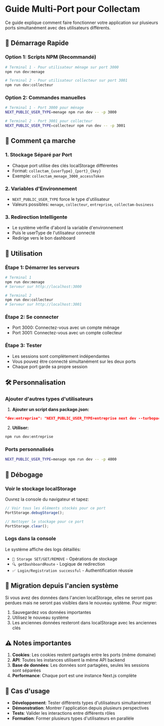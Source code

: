 # Guide Multi-Port pour Collectam

Ce guide explique comment faire fonctionner votre application sur plusieurs ports simultanément avec des utilisateurs différents.

## 🚀 Démarrage Rapide

### Option 1: Scripts NPM (Recommandé)

```bash
# Terminal 1 - Pour utilisateur ménage sur port 3000
npm run dev:menage

# Terminal 2 - Pour utilisateur collecteur sur port 3001  
npm run dev:collecteur
```

### Option 2: Commandes manuelles

```bash
# Terminal 1 - Port 3000 pour ménage
NEXT_PUBLIC_USER_TYPE=menage npm run dev -- -p 3000

# Terminal 2 - Port 3001 pour collecteur
NEXT_PUBLIC_USER_TYPE=collecteur npm run dev -- -p 3001
```

## 🔧 Comment ça marche

### 1. Stockage Séparé par Port
- Chaque port utilise des clés localStorage différentes
- Format: `collectam_{userType}_{port}_{key}`
- Exemple: `collectam_menage_3000_accessToken`

### 2. Variables d'Environnement
- `NEXT_PUBLIC_USER_TYPE` force le type d'utilisateur
- Valeurs possibles: `menage`, `collecteur`, `entreprise`, `collectam-business`

### 3. Redirection Intelligente
- Le système vérifie d'abord la variable d'environnement
- Puis le userType de l'utilisateur connecté
- Redirige vers le bon dashboard

## 📱 Utilisation

### Étape 1: Démarrer les serveurs
```bash
# Terminal 1
npm run dev:menage
# Serveur sur http://localhost:3000

# Terminal 2  
npm run dev:collecteur
# Serveur sur http://localhost:3001
```

### Étape 2: Se connecter
- Port 3000: Connectez-vous avec un compte ménage
- Port 3001: Connectez-vous avec un compte collecteur

### Étape 3: Tester
- Les sessions sont complètement indépendantes
- Vous pouvez être connecté simultanément sur les deux ports
- Chaque port garde sa propre session

## 🛠️ Personnalisation

### Ajouter d'autres types d'utilisateurs

1. **Ajouter un script dans package.json:**
```json
"dev:entreprise": "NEXT_PUBLIC_USER_TYPE=entreprise next dev --turbopack -p 3002"
```

2. **Utiliser:**
```bash
npm run dev:entreprise
```

### Ports personnalisés
```bash
NEXT_PUBLIC_USER_TYPE=menage npm run dev -- -p 4000
```

## 🐛 Débogage

### Voir le stockage localStorage
Ouvrez la console du navigateur et tapez:
```javascript
// Voir tous les éléments stockés pour ce port
PortStorage.debugStorage();

// Nettoyer le stockage pour ce port
PortStorage.clear();
```

### Logs dans la console
Le système affiche des logs détaillés:
- `🔧 Storage SET/GET/REMOVE` - Opérations de stockage
- `🔍 getDashboardRoute` - Logique de redirection
- `✅ Login/Registration successful` - Authentification réussie

## 🔄 Migration depuis l'ancien système

Si vous avez des données dans l'ancien localStorage, elles ne seront pas perdues mais ne seront pas visibles dans le nouveau système. Pour migrer:

1. Sauvegardez vos données importantes
2. Utilisez le nouveau système
3. Les anciennes données resteront dans localStorage avec les anciennes clés

## ⚠️ Notes importantes

1. **Cookies**: Les cookies restent partagés entre les ports (même domaine)
2. **API**: Toutes les instances utilisent la même API backend
3. **Base de données**: Les données sont partagées, seules les sessions sont séparées
4. **Performance**: Chaque port est une instance Next.js complète

## 🎯 Cas d'usage

- **Développement**: Tester différents types d'utilisateurs simultanément
- **Démonstration**: Montrer l'application depuis plusieurs perspectives
- **Tests**: Valider les interactions entre différents rôles
- **Formation**: Former plusieurs types d'utilisateurs en parallèle

